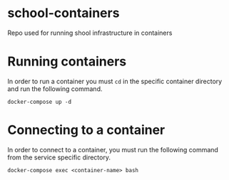 # school-containers
Repo used for running shool infrastructure in containers

# Running containers
In order to run a container you must `cd` in the specific container directory
and run the following command.
```
docker-compose up -d
```

# Connecting to a container
In order to connect to a container, you must run the following command from the
service specific directory.
```
docker-compose exec <container-name> bash
```
